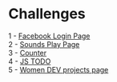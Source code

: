 # Challenges

1 - [Facebook Login Page](./challenges/facebook.md)  
2 - [Sounds Play Page](./challenges/sounds-play/sounds-play.md)   
3 - [Counter](./challenges/counter/counter.md)  
4 - [JS TODO](./challenges/js-todo/js-todo.md)  
5 - [Women DEV projects page](./challenges/women-dev-projects-page/02-05-20.md)
